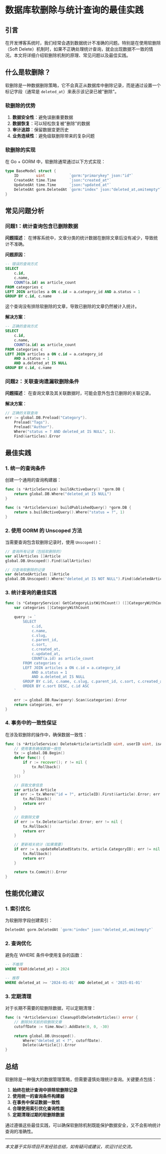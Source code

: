 # 数据库软删除与统计查询的最佳实践

## 引言

在开发博客系统时，我们经常会遇到数据统计不准确的问题。特别是在使用软删除（Soft Delete）机制时，如果不正确处理统计查询，就会出现数据不一致的情况。本文将详细介绍软删除机制的原理、常见问题以及最佳实践。

## 什么是软删除？

软删除是一种数据删除策略，它不会真正从数据库中删除记录，而是通过设置一个标记字段（通常是 `deleted_at`）来表示该记录已被"删除"。

### 软删除的优势

1. **数据安全性**：避免误删重要数据
2. **数据恢复**：可以轻松恢复被"删除"的数据
3. **审计追踪**：保留数据变更历史
4. **业务连续性**：避免级联删除带来的复杂问题

### 软删除的实现

在 Go + GORM 中，软删除通常通过以下方式实现：

```go
type BaseModel struct {
    ID        uint           `gorm:"primarykey" json:"id"`
    CreatedAt time.Time      `json:"created_at"`
    UpdatedAt time.Time      `json:"updated_at"`
    DeletedAt gorm.DeletedAt `gorm:"index" json:"deleted_at,omitempty"`
}
```

## 常见问题分析

### 问题1：统计查询包含已删除数据

**问题描述**：
在博客系统中，文章分类的统计数据在删除文章后没有减少，导致统计不准确。

**问题原因**：
```sql
-- 错误的查询方式
SELECT 
    c.id,
    c.name,
    COUNT(a.id) as article_count
FROM categories c
LEFT JOIN articles a ON c.id = a.category_id AND a.status = 1
GROUP BY c.id, c.name
```

这个查询没有排除软删除的文章，导致已删除的文章仍然被计入统计。

**解决方案**：
```sql
-- 正确的查询方式
SELECT 
    c.id,
    c.name,
    COUNT(a.id) as article_count
FROM categories c
LEFT JOIN articles a ON c.id = a.category_id 
    AND a.status = 1 
    AND a.deleted_at IS NULL
GROUP BY c.id, c.name
```

### 问题2：关联查询遗漏软删除条件

**问题描述**：
在查询文章及其关联数据时，可能会意外包含已删除的关联记录。

**解决方案**：
```go
// 正确的关联查询
err := global.DB.Preload("Category").
    Preload("Tags").
    Preload("Author").
    Where("status = ? AND deleted_at IS NULL", 1).
    Find(&articles).Error
```

## 最佳实践

### 1. 统一的查询条件

创建一个通用的查询构建器：

```go
func (s *ArticleService) buildActiveQuery() *gorm.DB {
    return global.DB.Where("deleted_at IS NULL")
}

func (s *ArticleService) buildPublishedQuery() *gorm.DB {
    return s.buildActiveQuery().Where("status = ?", 1)
}
```

### 2. 使用 GORM 的 Unscoped 方法

当需要查询包含软删除记录时，使用 `Unscoped()`：

```go
// 查询所有记录（包括软删除的）
var allArticles []Article
global.DB.Unscoped().Find(&allArticles)

// 只查询软删除的记录
var deletedArticles []Article
global.DB.Unscoped().Where("deleted_at IS NOT NULL").Find(&deletedArticles)
```

### 3. 统计查询的最佳实践

```go
func (s *CategoryService) GetCategoryListWithCount() ([]CategoryWithCount, error) {
    var categories []CategoryWithCount
    
    query := `
        SELECT 
            c.id,
            c.name,
            c.slug,
            c.parent_id,
            c.sort,
            c.created_at,
            c.updated_at,
            COUNT(a.id) as article_count
        FROM categories c
        LEFT JOIN articles a ON c.id = a.category_id 
            AND a.status = 1 
            AND a.deleted_at IS NULL
        GROUP BY c.id, c.name, c.slug, c.parent_id, c.sort, c.created_at, c.updated_at
        ORDER BY c.sort DESC, c.id ASC
    `
    
    err := global.DB.Raw(query).Scan(&categories).Error
    return categories, err
}
```

### 4. 事务中的一致性保证

在涉及软删除的操作中，确保数据一致性：

```go
func (s *ArticleService) DeleteArticle(articleID uint, userID uint, isAdmin bool) error {
    // 使用事务确保数据一致性
    tx := global.DB.Begin()
    defer func() {
        if r := recover(); r != nil {
            tx.Rollback()
        }
    }()

    // 获取文章信息
    var article Article
    if err := tx.Where("id = ?", articleID).First(&article).Error; err != nil {
        tx.Rollback()
        return err
    }

    // 软删除文章
    if err := tx.Delete(&article).Error; err != nil {
        tx.Rollback()
        return err
    }

    // 更新相关统计（如果需要）
    if err := s.updateRelatedStats(tx, article.CategoryID); err != nil {
        tx.Rollback()
        return err
    }

    return tx.Commit().Error
}
```

## 性能优化建议

### 1. 索引优化

为软删除字段创建索引：

```go
DeletedAt gorm.DeletedAt `gorm:"index" json:"deleted_at,omitempty"`
```

### 2. 查询优化

避免在 WHERE 条件中使用复杂的函数：

```sql
-- 不推荐
WHERE YEAR(deleted_at) = 2024

-- 推荐
WHERE deleted_at >= '2024-01-01' AND deleted_at < '2025-01-01'
```

### 3. 定期清理

对于长期不需要的软删除数据，可以定期清理：

```go
func (s *ArticleService) CleanupOldDeletedArticles() error {
    // 删除30天前的软删除文章
    cutoffDate := time.Now().AddDate(0, 0, -30)
    
    return global.DB.Unscoped().
        Where("deleted_at < ?", cutoffDate).
        Delete(&Article{}).Error
}
```

## 总结

软删除是一种强大的数据管理策略，但需要谨慎处理统计查询。关键要点包括：

1. **始终在统计查询中排除软删除记录**
2. **使用统一的查询条件构建器**
3. **在事务中保证数据一致性**
4. **合理使用索引优化查询性能**
5. **定期清理过期的软删除数据**

通过遵循这些最佳实践，可以确保软删除机制既能保护数据安全，又不会影响统计查询的准确性。

---

*本文基于实际项目开发经验总结，如有疑问或建议，欢迎讨论交流。*
